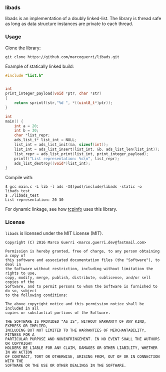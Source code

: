 ### libads
libads is an implementation of a doubly linked-list. The library is thread safe as long as data structure instances are private to each
thread.

### Usage
Clone the library:
```
git clone https://github.com/marcoguerri/libads.git
```

Example of statically linked build:

```C
#include "list.h"


int
print_integer_payload(void *ptr, char *str)
{
    return sprintf(str,"%d ", *((uint8_t*)ptr));
}

int
main() {
    int a = 20;
    int b = 30;
    char *list_repr;
    ads_list_t* list_int = NULL;
    list_int = ads_list_init(&a, sizeof(int));
    list_int = ads_list_insert(list_int, &b, ads_list_len(list_int));
    list_repr = ads_list_print(list_int, print_integer_payload);
    printf("List representation: %s\n", list_repr);
    ads_list_destroy((void*)list_int);
}
```

Compile with:
```
$ gcc main.c -L lib -l ads -I$(pwd)/include/libads -static -o libads_test
$ ./libads_test 
List representation: 20 30
```

For dynamic linkage, see how [tcpinfo](https://github.com/marcoguerri/tcpinfo) uses this library.



### License
`libads` is licensed under the MIT License (MIT).

```
Copyright (C) 2016 Marco Guerri <marco.guerri.dev@fastmail.com>

Permission is hereby granted, free of charge, to any person obtaining a copy of 
this software and associated documentation files (the "Software"), to deal in 
the Software without restriction, including without limitation the rights to use, 
copy, modify, merge, publish, distribute, sublicense, and/or sell copies of the 
Software, and to permit persons to whom the Software is furnished to do so, subject
to the following conditions:

The above copyright notice and this permission notice shall be included in all 
copies or substantial portions of the Software.

THE SOFTWARE IS PROVIDED "AS IS", WITHOUT WARRANTY OF ANY KIND, EXPRESS OR IMPLIED, 
INCLUDING BUT NOT LIMITED TO THE WARRANTIES OF MERCHANTABILITY, FITNESS FOR A 
PARTICULAR PURPOSE AND NONINFRINGEMENT. IN NO EVENT SHALL THE AUTHORS OR COPYRIGHT 
HOLDERS BE LIABLE FOR ANY CLAIM, DAMAGES OR OTHER LIABILITY, WHETHER IN AN ACTION 
OF CONTRACT, TORT OR OTHERWISE, ARISING FROM, OUT OF OR IN CONNECTION WITH THE 
SOFTWARE OR THE USE OR OTHER DEALINGS IN THE SOFTWARE.
```
